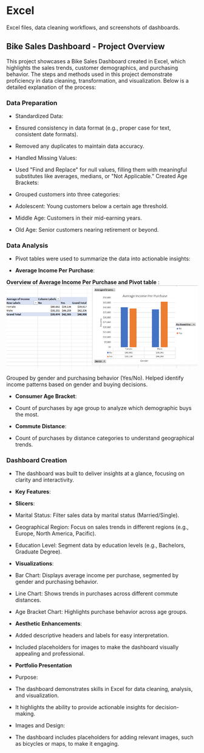 # Excel
Excel files, data cleaning workflows, and screenshots of dashboards.

## Bike Sales Dashboard - Project Overview
This project showcases a Bike Sales Dashboard created in Excel, which highlights the sales trends, customer demographics, and purchasing behavior. The steps and methods used in this project demonstrate proficiency in data cleaning, transformation, and visualization. Below is a detailed explanation of the process:

### Data Preparation
* Standardized Data:

* Ensured consistency in data format (e.g., proper case for text, consistent date formats).
* Removed any duplicates to maintain data accuracy.
* Handled Missing Values:

* Used "Find and Replace" for null values, filling them with meaningful substitutes like averages, medians, or "Not Applicable."
Created Age Brackets:

* Grouped customers into three categories:
* Adolescent: Young customers below a certain age threshold.
* Middle Age: Customers in their mid-earning years.
* Old Age: Senior customers nearing retirement or beyond.


### Data Analysis
* Pivot tables were used to summarize the data into actionable insights:

* **Average Income Per Purchase**:

**Overview of Average Income Per Purchase and Pivot table** : 
![](Images/das1.png)



Grouped by gender and purchasing behavior (Yes/No).
Helped identify income patterns based on gender and buying decisions.

* **Consumer Age Bracket**:

* Count of purchases by age group to analyze which demographic buys the most.
  
* **Commute Distance**:

* Count of purchases by distance categories to understand geographical trends.



### Dashboard Creation
* The dashboard was built to deliver insights at a glance, focusing on clarity and interactivity.

* **Key Features**:

* **Slicers**:
* Marital Status: Filter sales data by marital status (Married/Single).
* Geographical Region: Focus on sales trends in different regions (e.g., Europe, North America, Pacific).
* Education Level: Segment data by education levels (e.g., Bachelors, Graduate Degree).
 
* **Visualizations**:

* Bar Chart: Displays average income per purchase, segmented by gender and purchasing behavior.
* Line Chart: Shows trends in purchases across different commute distances.
* Age Bracket Chart: Highlights purchase behavior across age groups.
  
* **Aesthetic Enhancements**:

* Added descriptive headers and labels for easy interpretation.
* Included placeholders for images to make the dashboard visually appealing and professional.

* **Portfolio Presentation**
* Purpose:
* The dashboard demonstrates skills in Excel for data cleaning, analysis, and visualization.
* It highlights the ability to provide actionable insights for decision-making.
* Images and Design:
* The dashboard includes placeholders for adding relevant images, such as bicycles or maps, to make it engaging.

